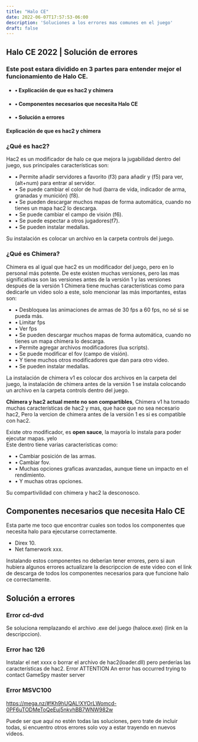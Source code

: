```yaml
---
title: "Halo CE"
date: 2022-06-07T17:57:53-06:00
description: 'Soluciones a los errores mas comunes en el juego'
draft: false
---
```


## Halo CE 2022 | Solución de errores 

### Este post estara dividido en 3 partes para entender mejor el funcionamiento de Halo CE.

- #### • Explicación de que es hac2 y chimera
- #### • Componentes necesarios que necesita Halo CE
- #### • Solución a errores

#### Explicación de que es hac2 y chimera

### ¿Qué es hac2?

Hac2 es un modificador de halo ce que mejora la jugabilidad dentro del juego, sus principales características son: 

- •	Permite añadir servidores a favorito (f3) para añadir y (f5) para ver, (alt+num) para entrar al servidor.
- •	Se puede cambiar el color de hud (barra de vida, indicador de arma, granadas y munición) (f8).
- •	Se pueden descargar muchos mapas de forma automática, cuando no tienes un mapa hac2 lo descarga.
- •	Se puede cambiar el campo de visión (f6).
- •	Se puede espectar a otros jugadores(f7).
- •	Se pueden instalar medallas.

Su instalación es colocar un archivo en la carpeta controls del juego.

### ¿Qué es Chimera?

Chimera es al igual que hac2 es un modificador del juego, pero en lo personal más potente.
De este existen muchas versiones, pero las mas significativas son las versiones antes de la versión 1 y las versiones después de la versión 1
Chimera tiene muchas características como para dedicarle un video solo a este, solo mencionar las más importantes, estas son:

- •	Desbloquea las animaciones de armas de 30 fps a 60 fps, no sé si se pueda más.
- •	Limitar fps
- •	Ver fps
- •	Se pueden descargar muchos mapas de forma automática, cuando no tienes un mapa chimera lo descarga.
- •	Permite agregar archivos modificadores (lua scripts).
- •	Se puede modificar el fov (campo de visión).
- •	Y tiene muchos otros modificadores que dan para otro video.
- •	Se pueden instalar medallas.

La instalación de chimera v1 es colocar dos archivos en la carpeta del juego, la instalación de chimera antes de la versión 1 se instala colocando un archivo en la carpeta controls dentro del juego.

**Chimera y hac2 actual mente no son compartibles**, Chimera v1 ha tomado muchas características de hac2 y mas, que hace que no sea necesario hac2, Pero la vercion de chimera antes de la versión 1 es si es compatible con hac2.

Existe otro modificador, es **open sauce**, la mayoría lo instala para poder ejecutar mapas. yelo  
Este dentro tiene varias características como:

- •	Cambiar posición de las armas.
- •	Cambiar fov.
- •	Muchas opciones graficas avanzadas, aunque tiene un impacto en el rendimiento.
- •	Y muchas otras opciones.

Su compartivilidad con chimera y hac2 la desconosco.

## Componentes necesarios que necesita Halo CE

Esta parte me toco que encontrar cuales son todos los componentes que necesita halo para ejecutarse correctamente.

- Direx 10.
- Net famerwork xxx.

Instalando estos componentes no deberían tener errores, pero si aun hubiera algunos errores actualizare la descripccion de este video con el link de descarga de todos los componentes necesarios para que funcione halo ce correctamente.

## Solución a errores
### Error cd-dvd
Se soluciona remplazando el archivo .exe del juego (haloce.exe) (link en la descripccion).
### Error hac 126
Instalar el net xxxx o borrar el archivo de hac2(loader.dll) pero perderías las características de hac2.
Error ATTENTION An error has occurred trying to contact GameSpy master server

### Error MSVC100
https://mega.nz/#!Kh9hUQAL!XYOrLWomcd-0PF6uTODMeToQeEuj5nkvhBB7WNW982w


Puede ser que aquí no estén todas las soluciones, pero trate de incluir todas, si encuentro otros errores solo voy a estar trayendo en nuevos videos.
